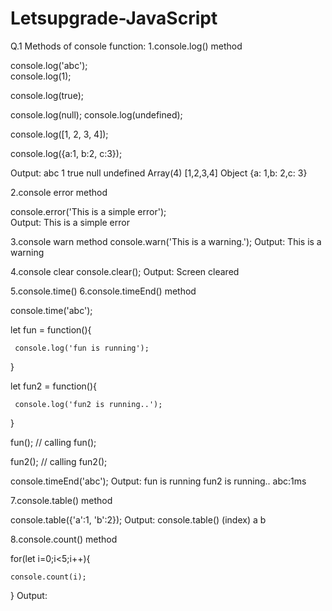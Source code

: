 # Letsupgrade-JavaScript 
Q.1
Methods of console function:
1.console.log() method 

console.log('abc');  
console.log(1); 

console.log(true); 

console.log(null); 
console.log(undefined);  

console.log([1, 2, 3, 4]); 

console.log({a:1, b:2, c:3}); 

Output:
abc
1
true 
null
undefined
Array(4) [1,2,3,4]
Object {a: 1,b: 2,c: 3}
>>
2.console error method

console.error('This is a simple error');  
Output:
This is a simple error

3.console warn method
console.warn('This is a warning.'); 
Output:
This is a warning

4.console clear
console.clear();
Output:
Screen cleared

5.console.time() 
6.console.timeEnd() method  

console.time('abc'); 

 let fun =  function(){ 

     console.log('fun is running'); 

 } 

 let fun2 = function(){ 

     console.log('fun2 is running..'); 

 } 

 fun(); // calling fun(); 

 fun2(); // calling fun2(); 

console.timeEnd('abc'); 
Output:
fun is running
fun2 is running..
abc:1ms
>>
7.console.table() method 

console.table({'a':1, 'b':2}); 
Output:
console.table()
(index)
a
b
>>

8.console.count() method 

for(let i=0;i<5;i++){ 

    console.count(i); 
} 
Output:
